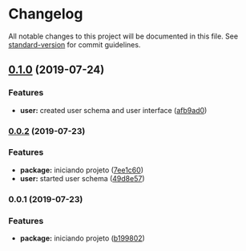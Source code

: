 # Changelog

All notable changes to this project will be documented in this file. See [standard-version](https://github.com/conventional-changelog/standard-version) for commit guidelines.

## [0.1.0](https://gitlab.com/taruiralab/cmpaas/cmpaas-nestjs/compare/v0.0.2...v0.1.0) (2019-07-24)


### Features

* **user:** created user schema and user interface ([afb9ad0](https://gitlab.com/taruiralab/cmpaas/cmpaas-nestjs/commit/afb9ad0))



### [0.0.2](https://gitlab.com/taruiralab/cmpaas/cmpaas-nestjs/compare/v0.0.1...v0.0.2) (2019-07-23)


### Features

* **package:** iniciando projeto ([7ee1c60](https://gitlab.com/taruiralab/cmpaas/cmpaas-nestjs/commit/7ee1c60))
* **user:** started user schema ([49d8e57](https://gitlab.com/taruiralab/cmpaas/cmpaas-nestjs/commit/49d8e57))



### 0.0.1 (2019-07-23)


### Features

* **package:** iniciando projeto ([b199802](https://gitlab.com/taruiralab/cmpaas/cmpaas-nestjs/commit/b199802))
